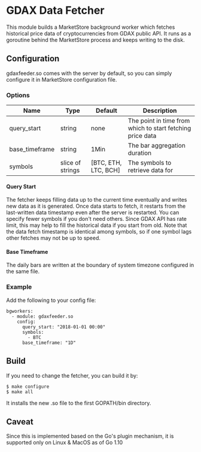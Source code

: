 # GDAX Data Fetcher

This module builds a MarketStore background worker which fetches historical
price data of cryptocurrencies from GDAX public API.  It runs as a goroutine
behind the MarketStore process and keeps writing to the disk.

## Configuration
gdaxfeeder.so comes with the server by default, so you can simply configure it
in MarketStore configuration file.

### Options
Name | Type | Default | Description
--- | --- | --- | ---
query_start | string | none | The point in time from which to start fetching price data
base_timeframe | string | 1Min | The bar aggregation duration
symbols | slice of strings | [BTC, ETH, LTC, BCH] | The symbols to retrieve data for

#### Query Start
The fetcher keeps filling data up to the current time eventually and writes new data as it is
generated.  Once data starts to fetch, it restarts from the last-written data
timestamp even after the server is restarted.  You can specify fewer symbols
if you don't need others.  Since GDAX API has rate limit, this may help to
fill the historical data if you start from old.  Note that the data fetch timestamp
is identical among symbols, so if one symbol lags other fetches may not be
up to speed.

#### Base Timeframe
The daily bars are written at the boundary of system timezone configured in the same file.

### Example
Add the following to your config file:
```
bgworkers:
  - module: gdaxfeeder.so
    config:
      query_start: "2018-01-01 00:00"
      symbols:
        - BTC
      base_timeframe: "1D"
```


## Build
If you need to change the fetcher, you can build it by:

```
$ make configure
$ make all
```

It installs the new .so file to the first GOPATH/bin directory.


## Caveat
Since this is implemented based on the Go's plugin mechanism, it is supported only
on Linux & MacOS as of Go 1.10